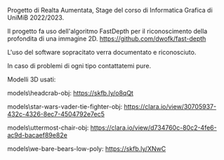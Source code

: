 Progetto di Realta Aumentata, Stage del corso di Informatica Grafica di UniMiB 2022/2023.

Il progetto fa uso dell'algoritmo FastDepth per il riconoscimento della profondita di una immagine 2D.
https://github.com/dwofk/fast-depth

L'uso del software sopracitato verra documentato e riconosciuto.

In caso di problemi di ogni tipo contattatemi pure.

Modelli 3D usati:

models\headcrab-obj: https://skfb.ly/o8qQt

models\star-wars-vader-tie-fighter-obj: https://clara.io/view/30705937-432c-4326-8ec7-4504792e7ec5

models\uttermost-chair-obj: https://clara.io/view/d734760c-80c2-4fe6-ac9d-bacaef89e82e

models\we-bare-bears-low-poly: https://skfb.ly/XNwC
